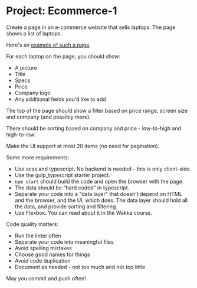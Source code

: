 # Project: Ecommerce-1

Create a page in an e-commerce website that sells laptops. The page shows a list of laptops.

Here's an [example of such a page](https://www.pc365.co.il/cat-106-מחשבים_ניידים_וטאבלטים).

For each laptop on the page, you should show:
* A picture
* Title
* Specs
* Price
* Company logo
* Any additional fields you'd like to add

The top of the page should show a filter based on price range, screen size and company (and possibly more).

There should be sorting based on company and price - low-to-high and high-to-low.

Make the UI support at most 20 items (no need for pagination).

Some more requirements:
* Use scss and typescript. No backend is needed - this is only client-side.
* Use the gulp_typescript starter project.
* `npm start` should build the code and open the browser with the page.
* The data should be "hard coded" in typescript.
* Separate your code into a "data layer" that doesn't depend on HTML and the browser, and the UI, which does.
  The data layer should hold all the data, and provide sorting and filtering.
* Use Flexbox. You can read about it in the Wakka course.

Code quality matters:
* Run the linter often
* Separate your code into meaningful files
* Avoid spelling mistakes
* Choose good names for things
* Avoid code duplication
* Document as needed - not too much and not too little


May you commit and push often!

